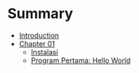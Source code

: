 # Summary

- [Introduction](./introduction.md)
- [Chapter 01](./ch-01/00-intro.md)
    - [Instalasi](./ch-01/instalasi.md)
    - [Program Pertama: Hello World](./ch-01/program-pertama.md)